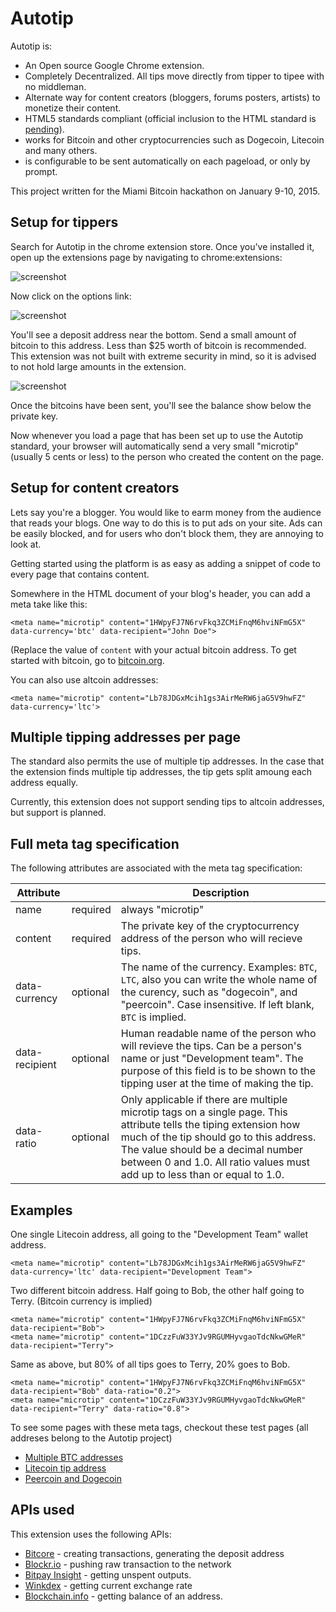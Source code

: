 # Autotip

Autotip is:

* An Open source Google Chrome extension.
* Completely Decentralized. All tips move directly from tipper to tipee with no middleman.
* Alternate way for content creators (bloggers, forums posters, artists) to monetize their content.
* HTML5 standards compliant (official inclusion to the HTML standard is [pending](https://github.com/priestc/Autotip/issues/1)).
* works for Bitcoin and other cryptocurrencies such as Dogecoin, Litecoin and many others.
* is configurable to be sent automatically on each pageload, or only by prompt.

This project written for the Miami Bitcoin hackathon on January 9-10, 2015.

## Setup for tippers

Search for Autotip in the chrome extension store. Once you've installed it, open up the
extensions page by navigating to chrome:extensions:

![screenshot](http://i.imgur.com/8IkKdBK.png?1)

Now click on the options link:

![screenshot](http://i.imgur.com/gximsVJ.png?1)

You'll see a deposit address near the bottom. Send a small amount of bitcoin to this
address. Less than $25 worth of bitcoin is recommended. This extension was not built with
extreme security in mind, so it is advised to not hold large amounts in the extension.

![screenshot](http://i.imgur.com/8ZOpWOk.png)

Once the bitcoins have been sent, you'll see the balance show below the private key.

Now whenever you load a page that has been set up to use the Autotip standard,
your browser will automatically send a very small "microtip" (usually 5 cents or less)
to the person who created the content on the page.

## Setup for content creators

Lets say you're a blogger. You would like to earm money from the audience that reads your blogs.
One way to do this is to put ads on your site. Ads can be easily blocked, and for users
who don't block them, they are annoying to look at.

Getting started using the platform is as easy as adding a snippet of code to every
page that contains content.

Somewhere in the HTML document of your blog's header, you can add a meta take like this:

    <meta name="microtip" content="1HWpyFJ7N6rvFkq3ZCMiFnqM6hviNFmG5X" data-currency='btc' data-recipient="John Doe">

(Replace the value of `content` with your actual bitcoin address. To get started with bitcoin, go to [bitcoin.org](https://bitcoin.org/en/).

You can also use altcoin addresses:

    <meta name="microtip" content="Lb78JDGxMcih1gs3AirMeRW6jaG5V9hwFZ" data-currency='ltc'>

## Multiple tipping addresses per page

The standard also permits the use of multiple tip addresses. In the case that the extension finds
multiple tip addresses, the tip gets split amoung each address equally.

Currently, this extension does not support sending tips to altcoin addresses, but support is planned.

## Full meta tag specification

The following attributes are associated with the meta tag specification:

| Attribute      |          | Description |
|----------------|----------|-------------|
| name           | required | always "microtip"
| content        | required | The private key of the cryptocurrency address of the person who will recieve tips.
| data-currency  | optional | The name of the currency. Examples: `BTC`, `LTC`, also you can write the whole name of the curency, such as "dogecoin", and "peercoin". Case insensitive. If left blank, `BTC` is implied.
| data-recipient | optional | Human readable name of the person who will revieve the tips. Can be a person's name or just "Development team". The purpose of this field is to be shown to the tipping user at the time of making the tip.
| data-ratio   |  optional | Only applicable if there are multiple microtip tags on a single page. This attribute tells the tiping extension how much of the tip should go to this address. The value should be a decimal number between 0 and 1.0. All ratio values must add up to less than or equal to 1.0.

## Examples

One single Litecoin address, all going to the "Development Team" wallet address.

    <meta name="microtip" content="Lb78JDGxMcih1gs3AirMeRW6jaG5V9hwFZ" data-currency='ltc' data-recipient="Development Team">

Two different bitcoin address. Half going to Bob, the other half going to Terry. (Bitcoin currency is implied)

    <meta name="microtip" content="1HWpyFJ7N6rvFkq3ZCMiFnqM6hviNFmG5X" data-recipient="Bob">
    <meta name="microtip" content="1DCzzFuW33YJv9RGUMHyvgaoTdcNkwGMeR" data-recipient="Terry">

Same as above, but 80% of all tips goes to Terry, 20% goes to Bob.

    <meta name="microtip" content="1HWpyFJ7N6rvFkq3ZCMiFnqM6hviNFmG5X" data-recipient="Bob" data-ratio="0.2">
    <meta name="microtip" content="1DCzzFuW33YJv9RGUMHyvgaoTdcNkwGMeR" data-recipient="Terry" data-ratio="0.8">

To see some pages with these meta tags, checkout these test pages (all addreses belong to the Autotip project)

* [Multiple BTC addresses](http://priestc.github.io/Autotip/test_double.html)
* [Litecoin tip address](http://priestc.github.io/Autotip/test_altcoin.html)
* [Peercoin and Dogecoin](http://priestc.github.io/Autotip/test_peercoin_dogecoin.html)


## APIs used

This extension uses the following APIs:

* [Bitcore](http://bitcore.io) - creating transactions, generating the deposit address
* [Blockr.io](http://blockr.io) - pushing raw transaction to the network
* [Bitpay Insight](https://insight.bitpay.com/) - getting unspent outputs.
* [Winkdex](https://winkdex.com) - getting current exchange rate
* [Blockchain.info](http://blockchain.info) - getting balance of an address.
